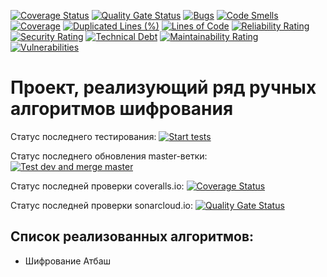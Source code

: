 [![Coverage Status](https://coveralls.io/repos/github/Nemo121007/Cryptographer/badge.svg?branch=master)](https://coveralls.io/github/Nemo121007/Cryptographer?branch=master)
[![Quality Gate Status](https://sonarcloud.io/api/project_badges/measure?project=Nemo121007_Cryptographer&metric=alert_status)](https://sonarcloud.io/summary/new_code?id=Nemo121007_Cryptographer)
[![Bugs](https://sonarcloud.io/api/project_badges/measure?project=Nemo121007_Cryptographer&metric=bugs)](https://sonarcloud.io/summary/new_code?id=Nemo121007_Cryptographer)
[![Code Smells](https://sonarcloud.io/api/project_badges/measure?project=Nemo121007_Cryptographer&metric=code_smells)](https://sonarcloud.io/summary/new_code?id=Nemo121007_Cryptographer)
[![Coverage](https://sonarcloud.io/api/project_badges/measure?project=Nemo121007_Cryptographer&metric=coverage)](https://sonarcloud.io/summary/new_code?id=Nemo121007_Cryptographer)
[![Duplicated Lines (%)](https://sonarcloud.io/api/project_badges/measure?project=Nemo121007_Cryptographer&metric=duplicated_lines_density)](https://sonarcloud.io/summary/new_code?id=Nemo121007_Cryptographer)
[![Lines of Code](https://sonarcloud.io/api/project_badges/measure?project=Nemo121007_Cryptographer&metric=ncloc)](https://sonarcloud.io/summary/new_code?id=Nemo121007_Cryptographer)
[![Reliability Rating](https://sonarcloud.io/api/project_badges/measure?project=Nemo121007_Cryptographer&metric=reliability_rating)](https://sonarcloud.io/summary/new_code?id=Nemo121007_Cryptographer)
[![Security Rating](https://sonarcloud.io/api/project_badges/measure?project=Nemo121007_Cryptographer&metric=security_rating)](https://sonarcloud.io/summary/new_code?id=Nemo121007_Cryptographer)
[![Technical Debt](https://sonarcloud.io/api/project_badges/measure?project=Nemo121007_Cryptographer&metric=sqale_index)](https://sonarcloud.io/summary/new_code?id=Nemo121007_Cryptographer)
[![Maintainability Rating](https://sonarcloud.io/api/project_badges/measure?project=Nemo121007_Cryptographer&metric=sqale_rating)](https://sonarcloud.io/summary/new_code?id=Nemo121007_Cryptographer)
[![Vulnerabilities](https://sonarcloud.io/api/project_badges/measure?project=Nemo121007_Cryptographer&metric=vulnerabilities)](https://sonarcloud.io/summary/new_code?id=Nemo121007_Cryptographer)

# Проект, реализующий ряд ручных алгоритмов шифрования

Статус последнего тестирования: [![Start tests](https://github.com/Nemo121007/Cryptographer/actions/workflows/testing_encryption_algorithms.yml/badge.svg?branch=dev)](https://github.com/Nemo121007/Cryptographer/actions/workflows/testing_encryption_algorithms.yml)

Статус последнего обновления master-ветки: [![Test dev and merge master](https://github.com/Nemo121007/Cryptographer/actions/workflows/testing_encryption_algorithms.yml/badge.svg?branch=dev)](https://github.com/Nemo121007/Cryptographer/actions/workflows/testing_encryption_algorithms.yml)

Статус последней проверки coveralls.io: [![Coverage Status](https://coveralls.io/repos/github/Nemo121007/Cryptographer/badge.svg?branch=master)](https://coveralls.io/github/Nemo121007/Cryptographer?branch=master)

Статус последней проверки sonarcloud.io: [![Quality Gate Status](https://sonarcloud.io/api/project_badges/measure?project=Nemo121007_Cryptographer&metric=alert_status)](https://sonarcloud.io/summary/new_code?id=Nemo121007_Cryptographer)

## Список реализованных алгоритмов:
* Шифрование Атбаш
